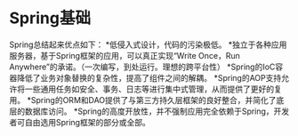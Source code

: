 # Spring基础
Spring总结起来优点如下：
*低侵入式设计，代码的污染极低。
*独立于各种应用服务器，基于Spring框架的应用，可以真正实现“Write Once，Run Anywhere”的承诺。（一次编写，到处运行。理想的跨平台性）
*Spring的IoC容器降低了业务对象替换的复杂性，提高了组件之间的解耦。
*Spring的AOP支持允许将一些通用任务如安全、事务、日志等进行集中式管理，从而提供了更好的复用。
*Spring的ORM和DAO提供了与第三方持久层框架的良好整合，并简化了底层的数据库访问。
*Spring的高度开放性，并不强制应用完全依赖于Spring，开发者可自由选用Spring框架的部分或全部。
